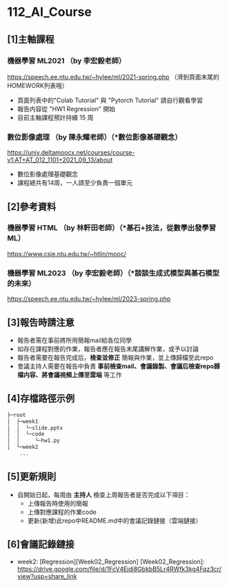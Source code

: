 # 112_AI_Course

## [1]主軸課程 
### 機器學習 ML2021 （by 李宏毅老師）
https://speech.ee.ntu.edu.tw/~hylee/ml/2021-spring.php （滑到頁面末尾的HOMEWORK列表哦）
- 頁面列表中的"Colab Tutorial" 與 "Pytorch Tutorial" 請自行觀看學習
- 報告内容從 "HW1 Regression" 開始
- 目前主軸課程預計持續 15 周

### 數位影像處理 （by 陳永耀老師）（*數位影像基礎觀念）
https://univ.deltamoocx.net/courses/course-v1:AT+AT_012_1101+2021_09_13/about
- 數位影像處理基礎觀念
- 課程總共有14周，一人請至少負責一個單元

## [2]參考資料

### 機器學習 HTML （by 林軒田老師）（*基石+技法，從數學出發學習ML）
https://www.csie.ntu.edu.tw/~htlin/mooc/

### 機器學習 ML2023 （by 李宏毅老師）（*談談生成式模型與基石模型的未來）
https://speech.ee.ntu.edu.tw/~hylee/ml/2023-spring.php

## [3]報告時請注意
- 報告者需在事前將所用簡報mail給各位同學
- 如存在課程對應的作業，報告者應在報告末尾講解作業，或予以討論
- 報告者需要在報告完成后，**檢查並修正** 簡報與作業，並上傳歸檔至此repo
- 會議主持人需要在報告中負責 **事前檢查mail、會議錄製、會議后檢查repo歸檔内容、將會議視頻上傳至雲端** 等工作

## [4]存檔路徑示例
```bash
├─root
│  ├─week1
│  │  └─slide.pptx
│  │  └─code
│  │     └─hw1.py
│  └─week2
	...
```

## [5]更新規則
- 自開始日起，每周由 **主持人** 檢查上周報告者是否完成以下項目：
	- 上傳報告時使用的簡報
	- 上傳對應課程的作業code
	- 更新(新增)此repo中README.md中的會議記錄鏈接（雲端鏈接）

## [6]會議記錄鏈接
- week2: [Regression][Week02_Regression]
[Week02_Regression]: https://drive.google.com/file/d/1FcV4Eidj8GbkbB5Lr4RWfk3kg4Fqz3cr/view?usp=share_link


